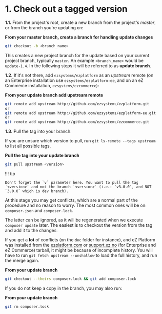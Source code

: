 # 1. Check out a tagged version

**1.1.** From the project's root, create a new branch from the project's *master*, or from the branch you're updating on:

**From your master branch, create a branch for handling update changes**

``` bash
git checkout -b <branch_name>
```

This creates a new project branch for the update based on your current project branch, typically `master`. An example `<branch_name>` would be `update-1.4`.
In the following steps it will be referred to as **update branch**.

**1.2.** If it's not there, add `ezsystems/ezplatform` as an *upstream* remote
(on an Enterprise installation use `ezsystems/ezplatform-ee`, and on an eZ Commerce installation, `ezsystems/ezcommerce`):

**From your update branch add upstream remote**

``` bash
git remote add upstream http://github.com/ezsystems/ezplatform.git
or
git remote add upstream http://github.com/ezsystems/ezplatform-ee.git
or
git remote add upstream http://github.com/ezsystems/ezcommerce.git
```

**1.3.** Pull the tag into your branch.

If you are unsure which version to pull, run `git ls-remote --tags upstream` to list all possible tags.

**Pull the tag into your update branch**

``` bash
git pull upstream <version>
```

!!! tip

    Don't forget the `v` parameter here. You want to pull the tag `<version>` and not the branch `<version>` (i.e.: `v3.0.0`, and NOT `3.0.0` which is dev branch).

At this stage you may get conflicts, which are a normal part of the procedure and no reason to worry.
The most common ones will be on `composer.json` and `composer.lock`.

The latter can be ignored, as it will be regenerated when we execute `composer update` later.
The easiest is to checkout the version from the tag and add it to the changes:

If you get a **lot** of conflicts (on the `doc` folder for instance), and eZ Platform was installed from the [ezplatform.com](https://ezplatform.com) or [support.ez.no](https://support.ez.no) (for Enterprise and eZ Commerce) tarball, it might be because of incomplete history.
You will have to run `git fetch upstream --unshallow` to load the full history, and run the merge again.

**From your update branch**

``` bash
git checkout --theirs composer.lock && git add composer.lock
```

If you do not keep a copy in the branch, you may also run:

**From your update branch**

``` bash
git rm composer.lock
```
